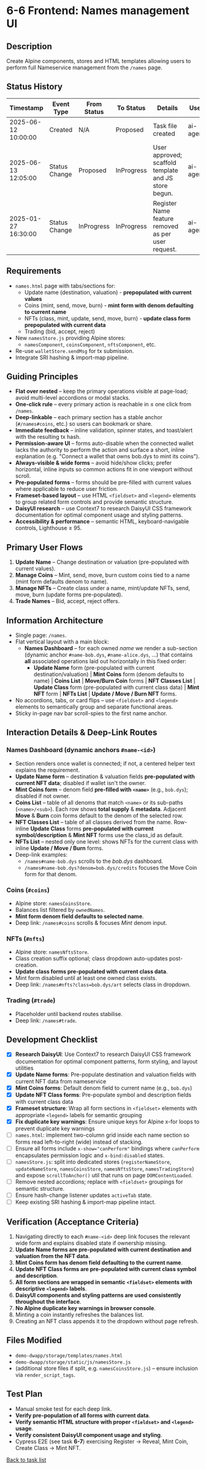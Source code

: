# 6-6 Frontend: Names management UI

## Description
Create Alpine components, stores and HTML templates allowing users to perform full Nameservice management from the `/names` page.

## Status History
| Timestamp | Event Type | From Status | To Status | Details | User |
|-----------|------------|-------------|-----------|---------|------|
| 2025-06-12 10:00:00 | Created | N/A | Proposed | Task file created | ai-agent |
| 2025-06-13 12:05:00 | Status Change | Proposed | InProgress | User approved; scaffold template and JS store begun. | ai-agent |
| 2025-01-27 16:30:00 | Status Change | InProgress | InProgress | Register Name feature removed as per user request. | ai-agent |

## Requirements
* `names.html` page with tabs/sections for:
  * Update name (destination, valuation) - **prepopulated with current values**
  * Coins (mint, send, move, burn) - **mint form with denom defaulting to current name**
  * NFTs (class, mint, update, send, move, burn) - **update class form prepopulated with current data**
  * Trading (bid, accept, reject)
* New `namesStore.js` providing Alpine stores:
  * `namesComponent`, `coinsComponent`, `nftsComponent`, etc.
* Re-use `walletStore.sendMsg` for tx submission.
* Integrate SRI hashing & import-map pipeline.

## Guiding Principles
* **Flat over nested** – keep the primary operations visible at page-load; avoid multi-level accordions or modal stacks.
* **One-click rule** – every primary action is reachable in ≤ one click from `/names`.
* **Deep-linkable** – each primary section has a stable anchor (`#/names#coins`, etc.) so users can bookmark or share.
* **Immediate feedback** – inline validation, spinner states, and toast/alert with the resulting tx hash.
* **Permission-aware UI** – forms auto-disable when the connected wallet lacks the authority to perform the action and surface a short, inline explanation (e.g. "Connect a wallet that owns bob.dys to mint its coins").
* **Always-visible & wide forms** – avoid hide/show clicks; prefer horizontal, inline inputs so common actions fit in one viewport without scroll.
* **Pre-populated forms** – forms should be pre-filled with current values where applicable to reduce user friction.
* **Frameset-based layout** – use HTML `<fieldset>` and `<legend>` elements to group related form controls and provide semantic structure.
* **DaisyUI research** – use Context7 to research DaisyUI CSS framework documentation for optimal component usage and styling patterns.
* **Accessibility & performance** – semantic HTML, keyboard-navigable controls, Lighthouse ≥ 95.

## Primary User Flows
1. **Update Name** – Change destination or valuation (pre-populated with current values).
2. **Manage Coins** – Mint, send, move, burn custom coins tied to a name (mint form defaults denom to name).
3. **Manage NFTs** – Create class under a name, mint/update NFTs, send, move, burn (update forms pre-populated).
4. **Trade Names** – Bid, accept, reject offers.

## Information Architecture
* Single page: `/names`.
* Flat vertical layout with a main block:
  * **Names Dashboard** – for each owned *name* we render a sub-section (dynamic anchor `#name-bob.dys`, `#name-alice.dys`, …) that contains **all** associated operations laid out horizontally in this fixed order:
     * **Update Name** form (pre-populated with current destination/valuation)  |  **Mint Coins** form (denom defaults to name)  |  **Coins List**  |  **Move/Burn Coin** forms  |  **NFT Classes List**  |  **Update Class** form (pre-populated with current class data)  |  **Mint NFT** form  |  **NFTs List**  |  **Update / Move / Burn NFT** forms.
* No accordions, tabs, or card flips – use `<fieldset>` and `<legend>` elements to semantically group and separate functional areas.
* Sticky in-page nav bar scroll-spies to the first name anchor.

## Interaction Details & Deep-Link Routes

### Names Dashboard (dynamic anchors `#name-<id>`)
* Section renders once wallet is connected; if not, a centered helper text explains the requirement.
* **Update Name form** – destination & valuation fields **pre-populated with current NFT data**; disabled if wallet isn't the owner.
* **Mint Coins form** – denom field **pre-filled with `<name>`** (e.g., `bob.dys`); disabled if not owner.
* **Coins List** – table of all denoms that match `<name>` or its sub-paths (`<name>/<sub>`). Each row shows **total supply** & **metadata**.  Adjacent **Move** & **Burn** coin forms default to the denom of the selected row.
* **NFT Classes List** – table of all classes derived from the name.  Row-inline **Update Class** forms **pre-populated with current symbol/description** & **Mint NFT** forms use the class_id as default.
* **NFTs List** – nested only one level: shows NFTs for the current class with inline **Update / Move / Burn** forms.
* Deep-link examples:
  * `/names#name-bob.dys` scrolls to the *bob.dys* dashboard.
  * `/names#name-bob.dys?denom=bob.dys/credits` focuses the Move Coin form for that denom.

### Coins (`#coins`)
* Alpine store: `namesCoinsStore`.
* Balances list filtered by `ownedNames`.
* **Mint form denom field defaults to selected name**.
* Deep link: `/names#coins` scrolls & focuses *Mint* denom input.

### NFTs (`#nfts`)
* Alpine store: `namesNftsStore`.
* Class creation suffix optional; class dropdown auto-updates post-creation.
* **Update class forms pre-populated with current class data**.
* Mint form disabled until at least one owned class exists.
* Deep link: `/names#nfts?class=bob.dys/art` selects class in dropdown.

### Trading (`#trade`)
* Placeholder until backend routes stabilise.
* Deep link: `/names#trade`.

## Development Checklist
- [x] **Research DaisyUI**: Use Context7 to research DaisyUI CSS framework documentation for optimal component patterns, form styling, and layout utilities
- [x] **Update Name forms**: Pre-populate destination and valuation fields with current NFT data from nameservice
- [x] **Mint Coins forms**: Default denom field to current name (e.g., `bob.dys`)
- [x] **Update NFT Class forms**: Pre-populate symbol and description fields with current class data
- [x] **Frameset structure**: Wrap all form sections in `<fieldset>` elements with appropriate `<legend>` labels for semantic grouping
- [x] **Fix duplicate key warnings**: Ensure unique keys for Alpine x-for loops to prevent duplicate key warnings
- [ ] `names.html`: implement two-column grid inside each name section so forms read left-to-right (wide) instead of stacking.
- [ ] Ensure all forms include `x-show="canPerform"` bindings where `canPerform` encapsulates permission logic and `x-bind:disabled` states.
- [ ] `namesStore.js`: split into dedicated stores (`registerNameStore`, `updateNameStore`, `namesCoinsStore`, `namesNftsStore`, `namesTradingStore`) and expose `scrollToAnchor()` util that runs on page `DOMContentLoaded`.
- [ ] Remove nested accordions; replace with `<fieldset>` groupings for semantic structure.
- [ ] Ensure hash-change listener updates `activeTab` state.
- [ ] Keep existing SRI hashing & import-map pipeline intact.

## Verification (Acceptance Criteria)
1. Navigating directly to each `#name-<id>` deep link focuses the relevant wide form and explains disabled state if ownership missing.
2. **Update Name forms are pre-populated with current destination and valuation from the NFT data**.
3. **Mint Coins form has denom field defaulting to the current name**.
4. **Update NFT Class forms are pre-populated with current class symbol and description**.
5. **All form sections are wrapped in semantic `<fieldset>` elements with descriptive `<legend>` labels**.
6. **DaisyUI components and styling patterns are used consistently throughout the interface**.
7. **No Alpine duplicate key warnings in browser console**.
8. Minting a coin instantly refreshes the balances list.
9. Creating an NFT class appends it to the dropdown without page refresh.

## Files Modified
* `demo-dwapp/storage/templates/names.html`
* `demo-dwapp/storage/static/js/namesStore.js`
* (additional store files if split, e.g. `namesCoinsStore.js`) – ensure inclusion via `render_script_tags`.

## Test Plan
* Manual smoke test for each deep link.
* **Verify pre-population of all forms with current data**.
* **Verify semantic HTML structure with proper `<fieldset>` and `<legend>` usage**.
* **Verify consistent DaisyUI component usage and styling**.
* Cypress E2E (see task **6-7**) exercising Register → Reveal, Mint Coin, Create Class → Mint NFT.

[Back to task list](../tasks.md) 